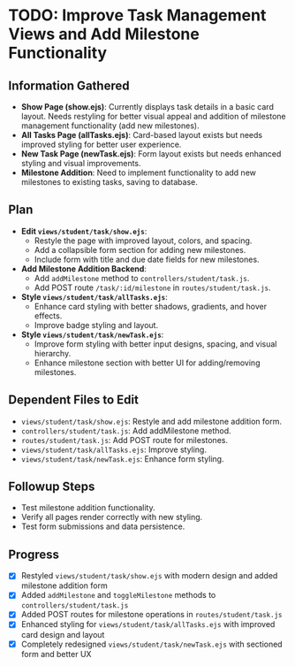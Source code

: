# TODO: Improve Task Management Views and Add Milestone Functionality

## Information Gathered
- **Show Page (show.ejs)**: Currently displays task details in a basic card layout. Needs restyling for better visual appeal and addition of milestone management functionality (add new milestones).
- **All Tasks Page (allTasks.ejs)**: Card-based layout exists but needs improved styling for better user experience.
- **New Task Page (newTask.ejs)**: Form layout exists but needs enhanced styling and visual improvements.
- **Milestone Addition**: Need to implement functionality to add new milestones to existing tasks, saving to database.

## Plan
- **Edit `views/student/task/show.ejs`**:
  - Restyle the page with improved layout, colors, and spacing.
  - Add a collapsible form section for adding new milestones.
  - Include form with title and due date fields for new milestones.
- **Add Milestone Addition Backend**:
  - Add `addMilestone` method to `controllers/student/task.js`.
  - Add POST route `/task/:id/milestone` in `routes/student/task.js`.
- **Style `views/student/task/allTasks.ejs`**:
  - Enhance card styling with better shadows, gradients, and hover effects.
  - Improve badge styling and layout.
- **Style `views/student/task/newTask.ejs`**:
  - Improve form styling with better input designs, spacing, and visual hierarchy.
  - Enhance milestone section with better UI for adding/removing milestones.

## Dependent Files to Edit
- `views/student/task/show.ejs`: Restyle and add milestone addition form.
- `controllers/student/task.js`: Add addMilestone method.
- `routes/student/task.js`: Add POST route for milestones.
- `views/student/task/allTasks.ejs`: Improve styling.
- `views/student/task/newTask.ejs`: Enhance form styling.

## Followup Steps
- Test milestone addition functionality.
- Verify all pages render correctly with new styling.
- Test form submissions and data persistence.

## Progress
- [x] Restyled `views/student/task/show.ejs` with modern design and added milestone addition form
- [x] Added `addMilestone` and `toggleMilestone` methods to `controllers/student/task.js`
- [x] Added POST routes for milestone operations in `routes/student/task.js`
- [x] Enhanced styling for `views/student/task/allTasks.ejs` with improved card design and layout
- [x] Completely redesigned `views/student/task/newTask.ejs` with sectioned form and better UX
